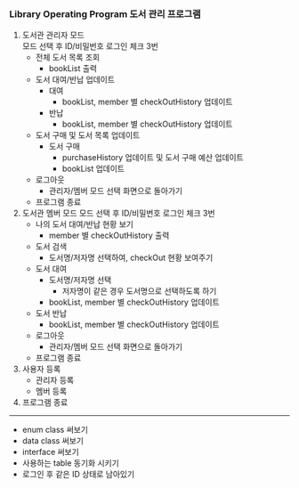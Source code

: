 ### Library Operating Program 도서 관리 프로그램
 
1) 도서관 관리자 모드  
   모드 선택 후 ID/비밀번호 로그인 체크 3번 
   - 전체 도서 목록 조회
     - bookList 출력
   - 도서 대여/반납 업데이트
     - 대여
       - bookList, member 별 checkOutHistory 업데이트
     - 반납
       - bookList, member 별 checkOutHistory 업데이트
   - 도서 구매 및 도서 목록 업데이트
     - 도서 구매
       - purchaseHistory 업데이트 및 도서 구매 예산 업데이트
       - bookList 업데이트
   - 로그아웃
     - 관리자/멤버 모드 선택 화면으로 돌아가기
   - 프로그램 종료
2) 도서관 멤버 모드
   모드 선택 후 ID/비밀번호 로그인 체크 3번 
   - 나의 도서 대여/반납 현황 보기
     - member 별 checkOutHistory 출력
   - 도서 검색
     - 도서명/저자명 선택하여, checkOut 현황 보여주기
   - 도서 대여
     - 도서명/저자명 선택
       - 저자명이 같은 경우 도서명으로 선택하도록 하기
     - bookList, member 별 checkOutHistory 업데이트
   - 도서 반납
     - bookList, member 별 checkOutHistory 업데이트
   - 로그아웃
       - 관리자/멤버 모드 선택 화면으로 돌아가기
   - 프로그램 종료
3) 사용자 등록
   - 관리자 등록
   - 멤버 등록
4) 프로그램 종료

--------

- enum class 써보기
- data class 써보기
- interface 써보기
- 사용하는 table 동기화 시키기
- 로그인 후 같은 ID 상태로 남아있기
